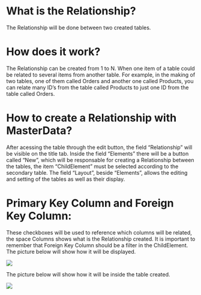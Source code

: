 # What is the Relationship?
The Relationship will be done between two created tables.

# How does it work?
The Relationship can be created from 1 to N. When one item of a table could be related to several items from another table. For example, in the making of two tables, one of them called Orders and another one called Products, you can relate many ID’s from the table called Products to just one ID from the table called Orders.

# How to create a Relationship with MasterData?
After acessing the table through the edit button, the field “Relationship” will be visible on the title tab. Inside the field “Elements” there will be a button called “New”, which will be responsable for creating a Relationship between the tables, the item “ChildElement” must be selected according to the secondary table. The field “Layout”, beside “Elements”, allows the editing and setting of the tables as well as their display.

# Primary Key Column and Foreign Key Column:
These checkboxes will be used to reference which columns will be related, the space Columns shows what is the Relationship created. It is important to remember  that Foreign Key Column should be a filter in the ChildElement. The picture below will show how it will be displayed.

![](/media/RelationshipsExample.png)

The picture below will show how it will be inside the table created.

![](/media/ExampleRelationshipTable.png)
